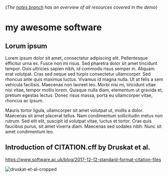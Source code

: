 (_The [notes branch](https://github.com/jspaaks/nwolife/tree/notes) has an overview of all resources covered in the demo_)

# my awesome software

## Lorum ipsum

Lorem ipsum dolor sit amet, consectetur adipiscing elit. Pellentesque efficitur urna ex. Fusce non mi risus. Sed pharetra dolor sit amet tincidunt tempor. Duis ultricies sapien nibh, id commodo risus semper in. Aliquam erat volutpat. Cras sed neque sed turpis consectetur ullamcorper. Sed rhoncus ante quis maximus luctus. Vivamus id magna nulla. Ut at felis a sem vehicula facilisis. Maecenas non laoreet leo. Morbi nisi mi, tincidunt vitae nisi vitae, tempor mollis lorem. Quisque nulla diam, elementum ut gravida et, pretium egestas lectus. Donec risus massa, porta eu ullamcorper vitae, rhoncus ac ipsum.

Mauris tortor ligula, ullamcorper sit amet volutpat ut, mollis a dolor. Maecenas sit amet placerat tellus. Nam condimentum sollicitudin metus non rutrum. Sed elit elit, suscipit id volutpat vitae, luctus et tortor. Cras quis faucibus purus, sit amet viverra diam. Maecenas sed sodales nibh. Nunc sit amet condimentum leo. 

## Introduction of CITATION.cff by Druskat et al.

https://www.software.ac.uk/blog/2017-12-12-standard-format-citation-files

![druskat-et-al-cropped](https://user-images.githubusercontent.com/4558105/119789649-8a252880-bed3-11eb-82f2-2adc63885b75.png)
